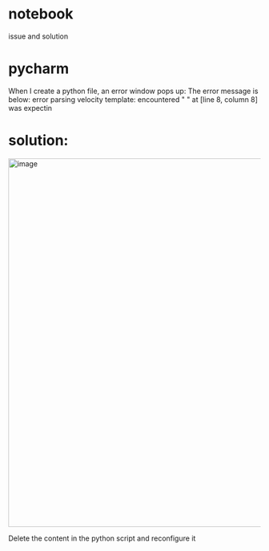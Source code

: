 # notebook
issue and solution

# pycharm 
When I create a python file, an error window pops up:
The error message is below:
error parsing velocity template: encountered " " at [line 8, column 8] was expectin
# solution:
<img width="734" alt="image" src="https://github.com/wujelly701/notebook/assets/39235590/f93aa0fe-b695-47c6-b42e-d704d47c3a6d">  

Delete the content in the python script and reconfigure it
